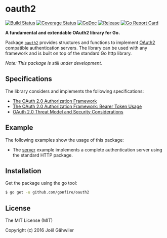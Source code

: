 # oauth2

[![Build Status](https://travis-ci.org/gonfire/oauth2.svg?branch=master)](https://travis-ci.org/gonfire/oauth2)
[![Coverage Status](https://coveralls.io/repos/github/gonfire/oauth2/badge.svg?branch=master)](https://coveralls.io/github/gonfire/oauth2?branch=master)
[![GoDoc](https://godoc.org/github.com/gonfire/oauth2?status.svg)](http://godoc.org/github.com/gonfire/oauth2)
[![Release](https://img.shields.io/github/release/gonfire/oauth2.svg)](https://github.com/gonfire/oauth2/releases)
[![Go Report Card](https://goreportcard.com/badge/github.com/gonfire/oauth2)](http://goreportcard.com/report/gonfire/oauth2)

**A fundamental and extendable OAuth2 library for Go.**

Package [`oauth2`](http://godoc.org/github.com/gonfire/oauth2) provides structures and functions to implement [OAuth2](https://oauth.net/2/) compatible authentication servers. The library can be used with any framework and is built on top of the standard Go http library.

_Note: This package is still under development._

## Specifications

The library considers and implements the following specifications:
 
- [The OAuth 2.0 Authorization Framework](https://tools.ietf.org/html/rfc6749)
- [The OAuth 2.0 Authorization Framework: Bearer Token Usage](https://tools.ietf.org/html/rfc6750)
- [OAuth 2.0 Threat Model and Security Considerations](https://tools.ietf.org/html/rfc6819)

## Example

The following examples show the usage of this package:

- The [server](https://github.com/gonfire/oauth2/blob/master/examples/server) example implements a complete authentication server using the standard HTTP package.

## Installation

Get the package using the go tool:

```bash
$ go get -u github.com/gonfire/oauth2
```

## License

The MIT License (MIT)

Copyright (c) 2016 Joël Gähwiler
